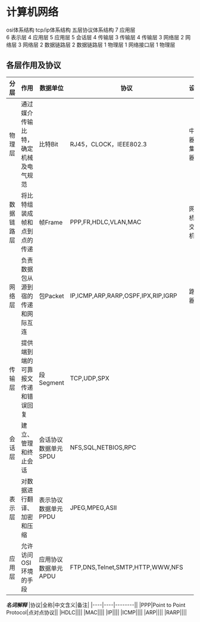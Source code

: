 计算机网络
====

osi体系结构  tcp/ip体系结构  五层协议体系结构
7 应用层      
6 表示层     4 应用层        5 应用层
5 会话层
4 传输层     3 传输层        4 传输层
3 网络层     2 网络层        3 网络层
2 数据链路层                 2 数据链路层
1 物理层     1 网络接口层    1 物理层

## 各层作用及协议
|分层|作用|数据单位|协议|设备|
|----|----|----|----|----|
|物理层|通过媒介传输比特，确定机械及电气规范|比特Bit|RJ45，CLOCK，IEEE802.3|中继器，集线器|
|数据链路层|将比特组装成帧和点到点的传递|帧Frame|PPP,FR,HDLC,VLAN,MAC|网桥，交换机|
|网络层|负责数据包从源到宿的传递和网际互连|包Packet|IP,ICMP,ARP,RARP,OSPF,IPX,RIP,IGRP|路由器|
|传输层|提供端到端的可靠报文传递和错误回复|段Segment|TCP,UDP,SPX||
|会话层|建立、管理和终止会话|会话协议数据单元SPDU|NFS,SQL,NETBIOS,RPC||
|表示层|对数据进行翻译、加密和压缩|表示协议数据单元PPDU|JPEG,MPEG,ASII||
|应用层|允许访问OSI环境的手段|应用协议数据单元APDU|FTP,DNS,Telnet,SMTP,HTTP,WWW,NFS||
***名词解释***
|协议|全称|中文含义|备注|
|----|----|--------||
|PPP|Point to Point Protocol|点对点协议||
|HDLC||||
|MAC||||
|IP||||
|ICMP||||
|ARP||||
|RARP||||
